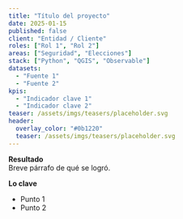 ```yaml
---
title: "Título del proyecto"
date: 2025-01-15
published: false
client: "Entidad / Cliente"
roles: ["Rol 1", "Rol 2"]
areas: ["Seguridad", "Elecciones"]
stack: ["Python", "QGIS", "Observable"]
datasets:
  - "Fuente 1"
  - "Fuente 2"
kpis:
  - "Indicador clave 1"
  - "Indicador clave 2"
teaser: /assets/imgs/teasers/placeholder.svg
header:
  overlay_color: "#0b1220"
  teaser: /assets/imgs/teasers/placeholder.svg
---
```


**Resultado**  
Breve párrafo de qué se logró.

**Lo clave**
- Punto 1
- Punto 2
